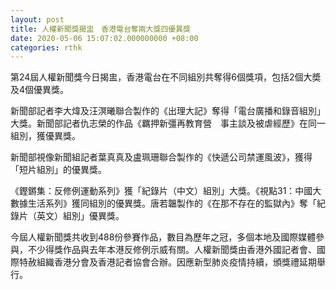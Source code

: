 ```yaml
---
layout: post
title: 人權新聞獎揭盅　香港電台奪兩大獎四優異獎
date: 2020-05-06 15:07:02.000000000 +08:00
categories: rthk
---
```


第24屆人權新聞獎今日揭盅，香港電台在不同組別共奪得6個獎項，包括2個大奬及4個優異獎。

新聞部記者李大煒及汪溟曦聯合製作的《出理大記》奪得「電台廣播和錄音組別」大獎。新聞部記者仇志榮的作品《羈押新彊再教育營　事主談及被虐經歷》在同一組別，獲優異獎。

新聞部視像新聞組記者葉真真及盧珮珊聯合製作的《快遞公司禁運風波》，獲得「短片組別」的優異獎。

《鏗鏘集：反修例運動系列》獲「紀錄片（中文）組別」大獎。《視點31：中國大數據生活系列》獲同組別的優異獎。唐若韞製作的《在那不存在的監獄內》奪「紀錄片（英文）組別」優異獎。

今屆人權新聞獎共收到488份參賽作品，數目為歷年之冠，多個本地及國際媒體參與，不少得獎作品與去年本港反修例示威有關。人權新聞獎由香港外國記者會、國際特赦組織香港分會及香港記者協會合辦。因應新型肺炎疫情持續，頒獎禮延期舉行。
